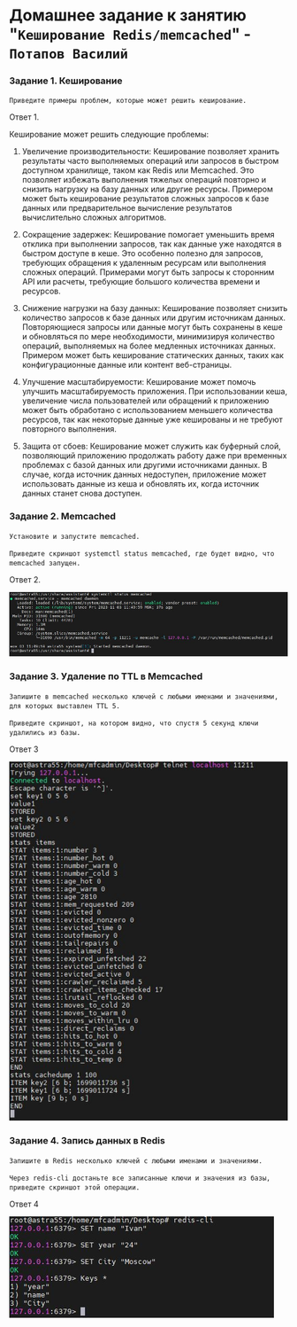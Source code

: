 # Домашнее задание к занятию "`Кеширование Redis/memcached`" - `Потапов Василий`


### Задание 1. Кеширование

`Приведите примеры проблем, которые может решить кеширование.`

Ответ 1.

Кеширование может решить следующие проблемы:

1. Увеличение производительности: Кеширование позволяет хранить результаты часто выполняемых операций или запросов в быстром доступном хранилище, таком как Redis или Memcached. Это позволяет избежать выполнения тяжелых операций повторно и снизить нагрузку на базу данных или другие ресурсы. Примером может быть кеширование результатов сложных запросов к базе данных или предварительное вычисление результатов вычислительно сложных алгоритмов.

2. Сокращение задержек: Кеширование помогает уменьшить время отклика при выполнении запросов, так как данные уже находятся в быстром доступе в кеше. Это особенно полезно для запросов, требующих обращения к удаленным ресурсам или выполнения сложных операций. Примерами могут быть запросы к сторонним API или расчеты, требующие большого количества времени и ресурсов.

3. Снижение нагрузки на базу данных: Кеширование позволяет снизить количество запросов к базе данных или другим источникам данных. Повторяющиеся запросы или данные могут быть сохранены в кеше и обновляться по мере необходимости, минимизируя количество операций, выполняемых на более медленных источниках данных. Примером может быть кеширование статических данных, таких как конфигурационные данные или контент веб-страницы.

4. Улучшение масштабируемости: Кеширование может помочь улучшить масштабируемость приложения. При использовании кеша, увеличение числа пользователей или обращений к приложению может быть обработано с использованием меньшего количества ресурсов, так как некоторые данные уже кешированы и не требуют повторного выполнения.

5. Защита от сбоев: Кеширование может служить как буферный слой, позволяющий приложению продолжать работу даже при временных проблемах с базой данных или другими источниками данных. В случае, когда источник данных недоступен, приложение может использовать данные из кеша и обновлять их, когда источник данных станет снова доступен.

### Задание 2. Memcached

`Установите и запустите memcached.`

`Приведите скриншот systemctl status memcached, где будет видно, что memcached запущен.`

Ответ 2.

![Название скриншота 1](https://github.com/mistermedved01/hw-11-02/blob/main/img/memcached_status.jpg)

### Задание 3. Удаление по TTL в Memcached

`Запишите в memcached несколько ключей с любыми именами и значениями, для которых выставлен TTL 5.`

`Приведите скриншот, на котором видно, что спустя 5 секунд ключи удалились из базы.`

Ответ 3

![Название скриншота 1](https://github.com/mistermedved01/hw-11-02/blob/main/img/memcache.jpg)

### Задание 4. Запись данных в Redis

`Запишите в Redis несколько ключей с любыми именами и значениями.`

`Через redis-cli достаньте все записанные ключи и значения из базы, приведите скриншот этой операции.`

Ответ 4

![Название скриншота 1](https://github.com/mistermedved01/hw-11-02/blob/main/img/redis.jpg)


